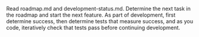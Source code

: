 Read roadmap.md and development-status.md. Determine the next task in the roadmap and start the next feature. As part of development, first determine success, then determine tests that measure success, and as you code, iteratively check that tests pass before continuing development.